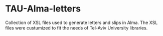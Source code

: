 # TAU-Alma-letters
Collection of XSL files used to generate letters and slips in Alma. The XSL files were custumized to fit the needs of Tel-Aviv University libraries.
